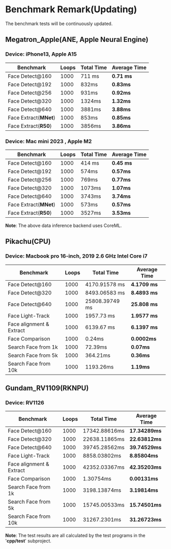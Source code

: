 # Benchmark Remark(Updating)

The benchmark tests will be continuously updated.

## Megatron_Apple(ANE, Apple Neural Engine)

### Device: iPhone13, Apple A15

| **Benchmark**          | **Loops** | **Total Time** | **Average Time** |
| ---------------------- | --------- | -------------- | ---------------- |
| Face Detect@160        | 1000      | 711 ms         | **0.71 ms**      |
| Face Detect@192        | 1000      | 832ms          | **0.83ms**       |
| Face Detect@256        | 1000      | 931ms          | **0.92ms**       |
| Face Detect@320        | 1000      | 1324ms         | **1.32ms**       |
| Face Detect@640        | 1000      | 3881ms         | **3.88ms**       |
| Face Extract(**MNet**) | 1000      | 853ms          | **0.85ms**       |
| Face Extract(**R50**)  | 1000      | 3856ms         | **3.86ms**       |

### Device: Mac mini 2023 , Apple M2
| **Benchmark**          | **Loops** | **Total Time** | **Average Time** |
| ---------------------- | --------- | -------------- | ---------------- |
| Face Detect@160        | 1000      | 414 ms         | **0.45 ms**      |
| Face Detect@192        | 1000      | 574ms          | **0.57ms**       |
| Face Detect@256        | 1000      | 769ms          | **0.77ms**       |
| Face Detect@320        | 1000      | 1073ms         | **1.07ms**       |
| Face Detect@640        | 1000      | 3743ms         | **3.74ms**       |
| Face Extract(**MNet**) | 1000      | 573ms          | **0.57ms**       |
| Face Extract(**R50**)  | 1000      | 3527ms         | **3.53ms**       |

**Note**: The above data inference backend uses CoreML.

## Pikachu(CPU)
### Device: Macbook pro 16-inch, 2019 2.6 GHz Intel Core i7
| **Benchmark** | **Loops** | **Total Time** | **Average Time** |
| --- | --- | --- | --- |
| Face Detect@160          | 1000      | 4170.91578 ms  | **4.1709 ms**    |
| Face Detect@320          | 1000      | 8493.06583 ms  | **8.4893 ms**    |
| Face Detect@640          | 1000      | 25808.39749 ms | **25.808 ms**    |
| Face Light-Track | 1000 | 1957.73 ms | **1.9577 ms** |
| Face alignment & Extract | 1000 | 6139.67 ms | **6.1397 ms** |
| Face Comparison | 1000 | 0.24ms  | **0.0002ms** |
| Search Face from 1k | 1000 | 72.39ms | **0.07ms** |
| Search Face from 5k | 1000 | 364.21ms | **0.36ms** |
| Search Face from 10k | 1000 | 1193.26ms | **1.19ms** |

## Gundam_RV1109(RKNPU)
### Device: RV1126
| **Benchmark** | **Loops** | **Total Time** | **Average Time** |
| --- | --- | --- | --- |
| Face Detect@160          | 1000      | 17342.88616ms  | **17.34289ms**   |
| Face Detect@320          | 1000      | 22638.11865ms  | **22.63812ms**   |
| Face Detect@640          | 1000      | 39745.28562ms  | **39.74529ms**   |
| Face Light-Track | 1000 | 8858.03802ms | **8.85804ms** |
| Face alignment & Extract | 1000 | 42352.03367ms | **42.35203ms** |
| Face Comparison | 1000 | 1.30754ms  | **0.00131ms** |
| Search Face from 1k | 1000 | 3198.13874ms | **3.19814ms** |
| Search Face from 5k | 1000 | 15745.00533ms | **15.74501ms** |
| Search Face from 10k | 1000 | 31267.2301ms | **31.26723ms** |

**Note**: The test results are all calculated by the test programs in the '**cpp/test**' subproject.
